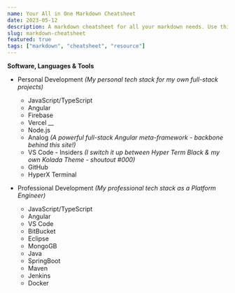 ```yaml
---
name: Your All in One Markdown Cheatsheet
date: 2023-05-12
description: A markdown cheatsheet for all your markdown needs. Use this cheatsheet as a guide to help you write markdown.
slug: markdown-cheatsheet
featured: true
tags: ["markdown", "cheatsheet", "resource"]
---
```


**Software, Languages & Tools**
  - Personal Development _(My personal tech stack for my own full-stack projects)_
    - JavaScript/TypeScript
    - Angular
    - Firebase
    - Vercel __
    - Node.js
    - Analog _(A powerful full-stack Angular meta-framework - backbone behind this site!)_
    - VS Code - Insiders _(I switch it up between Hyper Term Black & my own Kolada Theme - shoutout #000)_
    - GitHub
    - HyperX Terminal

  - Professional Development _(My professional tech stack as a Platform Engineer)_
    - JavaScript/TypeScript
    - Angular
    - VS Code
    - BitBucket
    - Eclipse
    - MongoGB
    - Java
    - SpringBoot
    - Maven
    - Jenkins
    - Docker

